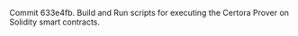 Commit 633e4fb.                    Build and Run scripts for executing the Certora Prover on Solidity smart contracts.